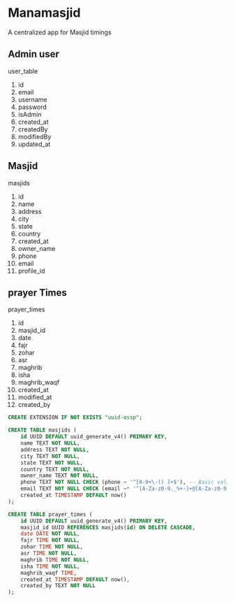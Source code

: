 # Manamasjid

A centralized app for Masjid timings

## Admin user

user_table

1. id
2. email
3. username
4. password
5. isAdmin
6. created_at
7. createdBy
8. modifiedBy
9. updated_at

## Masjid

masjids

1. id
2. name
3. address
4. city
5. state
6. country
7. created_at
8. owner_name
9. phone
10. email
11. profile_id

## prayer Times

prayer_times

1. id
2. masjid_id
3. date
4. fajr
5. zohar
6. asr
7. maghrib
8. isha
9. maghrib_waqf
10. created_at
11. modified_at
12. created_by

```sql
CREATE EXTENSION IF NOT EXISTS "uuid-ossp";

CREATE TABLE masjids (
    id UUID DEFAULT uuid_generate_v4() PRIMARY KEY,
    name TEXT NOT NULL,
    address TEXT NOT NULL,
    city TEXT NOT NULL,
    state TEXT NOT NULL,
    country TEXT NOT NULL,
    owner_name TEXT NOT NULL,
    phone TEXT NOT NULL CHECK (phone ~ '^[0-9+\-() ]+$'), -- Basic validation
    email TEXT NOT NULL CHECK (email ~* '^[A-Za-z0-9._%+-]+@[A-Za-z0-9.-]+\.[A-Za-z]{2,}$'), -- Email validation
    created_at TIMESTAMP DEFAULT now()
);

CREATE TABLE prayer_times (
    id UUID DEFAULT uuid_generate_v4() PRIMARY KEY,
    masjid_id UUID REFERENCES masjids(id) ON DELETE CASCADE,
    date DATE NOT NULL,
    fajr TIME NOT NULL,
    zohar TIME NOT NULL,
    asr TIME NOT NULL,
    maghrib TIME NOT NULL,
    isha TIME NOT NULL,
    maghrib_waqf TIME,
    created_at TIMESTAMP DEFAULT now(),
    created_by TEXT NOT NULL
);
```
